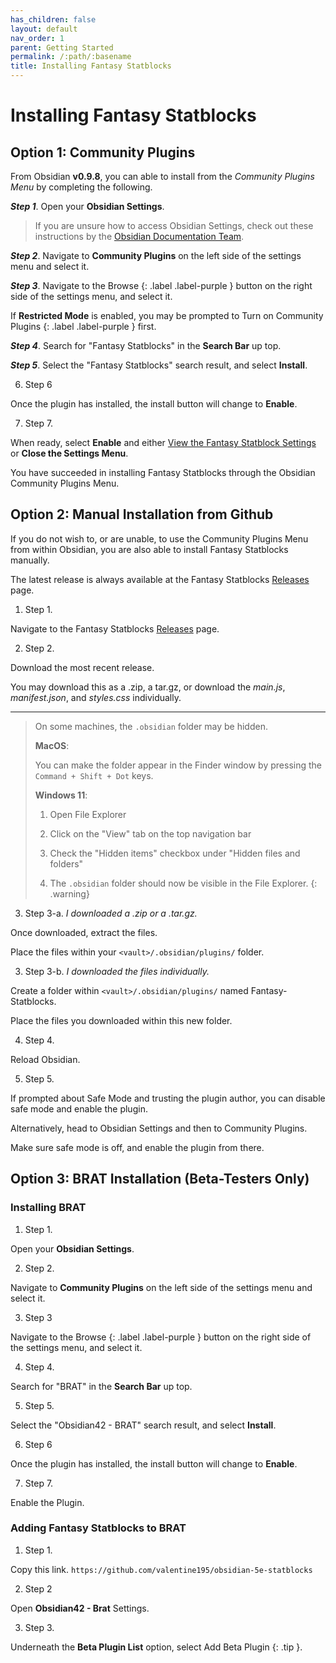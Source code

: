 ```yaml
---
has_children: false
layout: default
nav_order: 1
parent: Getting Started
permalink: /:path/:basename
title: Installing Fantasy Statblocks
---
```


# Installing Fantasy Statblocks

## Option 1: Community Plugins
From Obsidian **v0.9.8**, you can able to install from the *Community Plugins Menu* by completing the following.

***Step 1***. Open your **Obsidian Settings**.

> If you are unsure how to access Obsidian Settings, check out these instructions by the [Obsidian Documentation Team](https://help.obsidian.md/How+to/Change+settings).


***Step 2***. Navigate to **Community Plugins** on the left side of the settings menu and select it.


***Step 3***. Navigate to the Browse {: .label .label-purple } button on the right side of the settings menu, and select it.

If **Restricted Mode** is enabled, you may be prompted to Turn on Community Plugins {: .label .label-purple } first. 


***Step 4***. Search for "Fantasy Statblocks" in the **Search Bar** up top.


***Step 5***. Select the "Fantasy Statblocks" search result, and select **Install**. 

6. Step 6

Once the plugin has installed, the install button will change to **Enable**.

7. Step 7. 

When ready, select **Enable** and either [View the Fantasy Statblock Settings](Statblock-Plugin-Settings.md) or **Close the Settings Menu**.

You have succeeded in installing Fantasy Statblocks through the Obsidian Community Plugins Menu. 


## Option 2: Manual Installation from Github

If you do not wish to, or are unable, to use the Community Plugins Menu from within Obsidian, you are also able to install Fantasy Statblocks manually.

The latest release is always available at the Fantasy Statblocks [Releases](https://github.com/valentine195/obsidian-5e-statblocks/releases) page. 

1. Step 1.

Navigate to the Fantasy Statblocks [Releases](https://github.com/valentine195/obsidian-5e-statblocks/releases) page.

2. Step 2.

Download the most recent release. 

You may download this as a .zip, a tar.gz, or download the *main.js*, *manifest.json*, and *styles.css* individually. 

***

> On some machines, the `.obsidian` folder may be hidden. 
>
> **MacOS**:
>
> You can make the folder appear in the Finder window by pressing the `Command + Shift + Dot` keys.
>
> **Windows 11**:
>
> 1.  Open File Explorer
>
> 2.  Click on the "View" tab on the top navigation bar
>
> 3.  Check the "Hidden items" checkbox under "Hidden files and folders"
>
> 4.  The `.obsidian` folder should now be visible in the File Explorer.
{: .warning}


3. Step 3-a. *I downloaded a .zip or a .tar.gz.*

Once downloaded, extract the files.

Place the files within your `<vault>/.obsidian/plugins/` folder.

3. Step 3-b. *I downloaded the files individually.*

Create a folder within `<vault>/.obsidian/plugins/` named Fantasy-Statblocks.

Place the files you downloaded within this new folder. 


4. Step 4. 

Reload Obsidian.

5. Step 5.

If prompted about Safe Mode and trusting the plugin author, you can disable safe mode and enable the plugin. 

Alternatively,  head to Obsidian Settings and then to Community Plugins. 

Make sure safe mode is off, and enable the plugin from there.


## Option 3: BRAT Installation (Beta-Testers Only)

### Installing BRAT

1. Step 1. 

Open your **Obsidian Settings**.

2. Step 2.

Navigate to **Community Plugins** on the left side of the settings menu and select it.

3. Step 3

Navigate to the 
Browse 
{: .label .label-purple }
button on the right side of the settings menu, and select it.

4. Step 4.

Search for "BRAT" in the **Search Bar** up top.

5. Step 5.

Select the "Obsidian42 - BRAT" search result, and select **Install**.

6. Step 6

Once the plugin has installed, the install button will change to **Enable**.

7. Step 7. 

Enable the Plugin.

### Adding Fantasy Statblocks to BRAT

1. Step 1.

Copy this link.  `https://github.com/valentine195/obsidian-5e-statblocks`

2. Step 2

Open **Obsidian42 - Brat** Settings. 

3. Step 3. 

Underneath the **Beta Plugin List** option, select 
Add Beta Plugin 
{: .tip }.